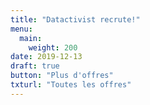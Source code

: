 ```yaml
---
title: "Datactivist recrute!"
menu:
  main:
    weight: 200
date: 2019-12-13
draft: true
button: "Plus d'offres"
txturl: "Toutes les offres"
---
```

